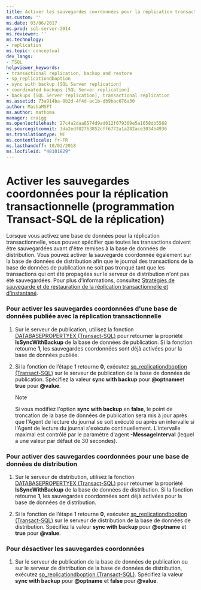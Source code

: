```yaml
---
title: Activer les sauvegardes coordonnées pour la réplication transactionnelle (programmation Transact-SQL de la réplication) | Microsoft Docs
ms.custom: ''
ms.date: 03/06/2017
ms.prod: sql-server-2014
ms.reviewer: ''
ms.technology:
- replication
ms.topic: conceptual
dev_langs:
- TSQL
helpviewer_keywords:
- transactional replication, backup and restore
- sp_replicationdboption
- sync with backup [SQL Server replication]
- coordinated backups [SQL Server replication]
- backups [SQL Server replication], transactional replication
ms.assetid: 73a914ba-8b2d-4f4d-ac1b-db9bac676a30
author: MashaMSFT
ms.author: mathoma
manager: craigg
ms.openlocfilehash: 27c4a2daa8574d9ad012f079309e5a1658db5568
ms.sourcegitcommit: 3da2edf82763852cff6772a1a282ace3034b4936
ms.translationtype: MT
ms.contentlocale: fr-FR
ms.lasthandoff: 10/02/2018
ms.locfileid: "48101829"
---
```

# <a name="enable-coordinated-backups-for-transactional-replication-replication-transact-sql-programming"></a>Activer les sauvegardes coordonnées pour la réplication transactionnelle (programmation Transact-SQL de la réplication)
  Lorsque vous activez une base de données pour la réplication transactionnelle, vous pouvez spécifier que toutes les transactions doivent être sauvegardées avant d'être remises à la base de données de distribution. Vous pouvez activer la sauvegarde coordonnée également sur la base de données de distribution afin que le journal des transactions de la base de données de publication ne soit pas tronqué tant que les transactions qui ont été propagées sur le serveur de distribution n'ont pas été sauvegardées. Pour plus d’informations, consultez [Stratégies de sauvegarde et de restauration de la réplication transactionnelle et d’instantané](strategies-for-backing-up-and-restoring-snapshot-and-transactional-replication.md).  
  
### <a name="to-enable-coordinated-backups-for-a-database-published-with-transactional-replication"></a>Pour activer les sauvegardes coordonnées d'une base de données publiée avec la réplication transactionnelle  
  
1.  Sur le serveur de publication, utilisez la fonction [DATABASEPROPERTYEX &#40;Transact-SQL&#41;](/sql/t-sql/functions/databasepropertyex-transact-sql) pour retourner la propriété **IsSyncWithBackup** de la base de données de publication. Si la fonction retourne **1**, les sauvegardes coordonnées sont déjà activées pour la base de données publiée.  
  
2.  Si la fonction de l’étape 1 retourne **0**, exécutez [sp_replicationdboption &#40;Transact-SQL&#41;](/sql/relational-databases/system-stored-procedures/sp-replicationdboption-transact-sql) sur le serveur de publication de la base de données de publication. Spécifiez la valeur **sync with backup** pour **@optname**et **true** pour **@value**.  
  
    > [!NOTE]  
    >  Si vous modifiez l'option **sync with backup** en **false**, le point de troncation de la base de données de publication sera mis à jour après que l'Agent de lecture du journal se soit exécuté ou après un intervalle si l'Agent de lecture du journal s'exécute continuellement. L'intervalle maximal est contrôlé par le paramètre d'agent **-MessageInterval** (lequel a une valeur par défaut de 30 secondes).  
  
### <a name="to-enable-coordinated-backups-for-a-distribution-database"></a>Pour activer des sauvegardes coordonnées pour une base de données de distribution  
  
1.  Sur le serveur de distribution, utilisez la fonction [DATABASEPROPERTYEX &#40;Transact-SQL&#41;](/sql/t-sql/functions/databasepropertyex-transact-sql) pour retourner la propriété **IsSyncWithBackup** de la base de données de distribution. Si la fonction retourne **1**, les sauvegardes coordonnées sont déjà activées pour la base de données de distribution.  
  
2.  Si la fonction de l’étape 1 retourne **0**, exécutez [sp_replicationdboption &#40;Transact-SQL&#41;](/sql/relational-databases/system-stored-procedures/sp-replicationdboption-transact-sql) sur le serveur de distribution de la base de données de distribution. Spécifiez la valeur **sync with backup** pour **@optname** et **true** pour **@value**.  
  
### <a name="to-disable-coordinated-backups"></a>Pour désactiver les sauvegardes coordonnées  
  
1.  Sur le serveur de publication de la base de données de publication ou sur le serveur de distribution de la base de données de distribution, exécutez [sp_replicationdboption &#40;Transact-SQL&#41;](/sql/relational-databases/system-stored-procedures/sp-replicationdboption-transact-sql). Spécifiez la valeur **sync with backup** pour **@optname** et **false** pour **@value**.  
  
  
